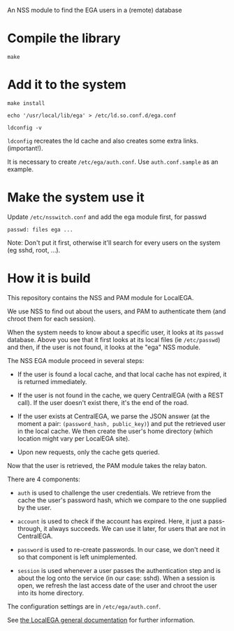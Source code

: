 An NSS module to find the EGA users in a (remote) database

# Compile the library

	make

# Add it to the system

	make install

	echo '/usr/local/lib/ega' > /etc/ld.so.conf.d/ega.conf
	
	ldconfig -v

`ldconfig` recreates the ld cache and also creates some extra links. (important!).

It is necessary to create `/etc/ega/auth.conf`. Use `auth.conf.sample` as an example.

# Make the system use it

Update `/etc/nsswitch.conf` and add the ega module first, for passwd

	passwd: files ega ...

Note: Don't put it first, otherwise it'll search for every users on
the system (eg sshd, root, ...).

# How it is build

This repository contains the NSS and PAM module for LocalEGA.

We use NSS to find out about the users, and PAM to authenticate them
(and chroot them for each session).

When the system needs to know about a specific user, it looks at its
`passwd` database. Above you see that it first looks at its local
files (ie `/etc/passwd`) and then, if the user is not found, it looks
at the "ega" NSS module.

The NSS EGA module proceed in several steps:

* If the user is found a local cache, and that local cache has not
  expired, it is returned immediately.

* If the user is not found in the cache, we query CentralEGA (with a
  REST call). If the user doesn't exist there, it's the end of the
  road.

* If the user exists at CentralEGA, we parse the JSON answer (at the
  moment a pair: `(password_hash, public_key)`) and put the retrieved
  user in the local cache. We then create the user's home directory
  (which location might vary per LocalEGA site).
  
* Upon new requests, only the cache gets queried.

Now that the user is retrieved, the PAM module takes the relay baton.

There are 4 components:

* `auth` is used to challenge the user credentials. We retrieve from
  the cache the user's password hash, which we compare to the one
  supplied by the user.

* `account` is used to check if the account has expired. Here, it just
  a pass-through, it always succeeds.  We can use it later, for users
  that are not in CentralEGA.

* `password` is used to re-create passwords. In our case, we don't
  need it so that component is left unimplemented.

* `session` is used whenever a user passes the authentication step and
  is about the log onto the service (in our case: sshd). When a
  session is open, we refresh the last access date of the user and
  chroot the user into its home directory.


The configuration settings are in `/etc/ega/auth.conf`.

See
[the LocalEGA general documentation](http://localega.readthedocs.io)
for further information.
